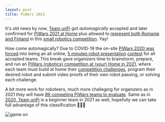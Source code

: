 ```yaml
---
layout: post
title: PiWars 2021
---
```


It's old news by now, [Team unPi](https://www.unpi.ro/english/) got _automagically_ accepted and later confirmed for [PiWars 2021 at Home](https://piwars.org/2021-vpw/) plus allowed to [represent both Romania and Finland](https://piwars.org/2021-vpw/pi-wars-2021-list-of-teams/) in this [small robotics competition](https://piwars.org/2021-vpw/general-rules/). Yay!

How come automagically? Due to COVID-19 the on-site [PiWars 2020 was forced](https://piwars.org/2020-competition/pi-wars-2020-postponement-due-to-coronavirus/) into being an all online, [5 minutes robot presentation](https://player.vimeo.com/video/411678839) [contest](https://piwars.org/2020-competition/virtual/results/) for all accepted teams. This break gave organizers time to brainstorm, prepare, and run an [PiWars (robotics) competition at (your) Home in 2021](https://piwars.org/2021-vpw/), where each team must build at home their [competition challenges](https://piwars.org/2021-vpw/challenges/), program their desired robot and submit video proofs of their own robot passing, or solving each challenge.

A bit more work for roboteers, much more challeging for organizers as in 2021 they will have [*86* competing PiWars teams to evaluate](https://piwars.org/2021-vpw/pi-wars-2021-list-of-teams/). Same as in [2020, Team unPi](https://blog.unpi.ro/PiWars-2020/) is a beginner team in 2021 as well, hopefully we can take full advantage of this classification 🦾🤖🚀

![game on](https://twitter.com/PiWarsRobotics/status/1316286554634178563/photo/1 "Game On!")
